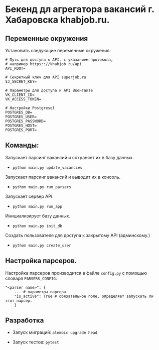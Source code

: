 # Бекенд дл агрегатора вакансий г. Хабаровска khabjob.ru.


## Переменные окружения

Установить следующие переменные окружения:

```
# Путь для доступа к API, с указанием протокола, 
# например https:://khabjob.ru/api
API_ROOT=

# Секретный ключ для API superjob.ru
SJ_SECRET_KEY=

# Параметры для доступа к API Вконтакте
VK_CLIENT_ID=
VK_ACCESS_TOKEN=

# Настройки Postgresql
POSTGRES_DB=
POSTGRES_USER=
POSTGRES_PASSWORD=
POSTGRES_HOST=
POSTGRES_PORT=
```


## Команды:

Запускает парсинг вакансий и сохраняет их в базу данных.

- `python main.py update_vacancies`


Запускает парсинг вакансий и выводит их в консоль.

- `python main.py run_parsers`


Запускает сервер API.

- `python main.py run_app`


Инициализирует базу данных.

- `python main.py init_db`


Создать пользователя для доступа к закрытому API (админскому.)

- `python main.py create_user`


## Настройка парсеров.

Настройка парсеров производится в файле `config.py` с помощью словаря `PARSERS_CONFIG`:

```
"<parser name>": {
    ... # параметры парсера
    "is_active": True # обязательное поле, определяет запускать ли этот парсер. 
    }
```


## Разработка

- Запуск миграций: `alembic upgrade head`

- Запуск тестов: `pytest`

